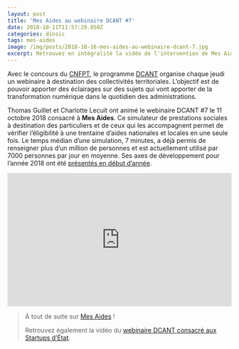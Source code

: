 ```yaml
---
layout: post
title: 'Mes Aides au webinaire DCANT #7'
date: 2018-10-11T11:57:29.850Z
categories: dinsic
tags: mes-aides
image: /img/posts/2018-10-16-mes-aides-au-webinaire-dcant-7.jpg
excerpt: Retrouvez en intégralité la vidéo de l'intervention de Mes Aides sur les moyens de participer au simulateur de prestations sociales.
---
```

Avec le concours du [CNFPT](http://www.cnfpt.fr/), le programme [DCANT](http://references.modernisation.gouv.fr/programme-dcant) organise chaque jeudi un webinaire à destination des collectivités territoriales. L’objectif est de pouvoir apporter des éclairages sur des sujets qui vont apporter de la transformation numérique dans le quotidien des administrations.

Thomas Guillet et Charlotte Lecuit ont animé le webinaire DCANT #7 le 11 octobre 2018 consacré à **Mes Aides**. Ce simulateur de prestations sociales à destination des particuliers et de ceux qui les accompagnent permet de vérifier l’éligibilité à une trentaine d’aides nationales et locales en une seule fois. Le temps médian d’une simulation, 7 minutes, a déjà permis de renseigner plus d’un million de personnes et est actuellement utilisé par 7000 personnes par jour en moyenne. Ses axes de développement pour l’année 2018 ont été [présentés en début d’année](https://blog.beta.gouv.fr/dinsic/2018/02/12/mes-aides-nos-voeux/).

<iframe frameborder="0" width="100%" height="300" src="https://www.dailymotion.com/embed/video/x6vbslu" allowfullscreen="" allow="autoplay"></iframe>

> À tout de suite sur [Mes Aides](https://mes-aides.gouv.fr/) !
> 
> Retrouvez également la vidéo du [webinaire DCANT consacré aux Startups d’État](https://blog.beta.gouv.fr/general/2018/04/26/beta-gouv-fr-au-webinaire-dcant-2/).
